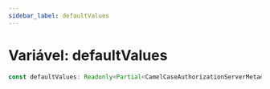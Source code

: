 ```yaml
---
sidebar_label: defaultValues
---
```


# Variável: defaultValues

```ts
const defaultValues: Readonly<Partial<CamelCaseAuthorizationServerMetadata>>;
```
